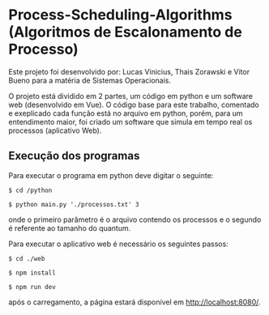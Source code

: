 # Process-Scheduling-Algorithms (Algoritmos de Escalonamento de Processo)
Este projeto foi desenvolvido por: Lucas Vinicius, Thais Zorawski e Vitor Bueno para a matéria de Sistemas Operacionais.

O projeto está dividido em 2 partes, um código em python e um software web (desenvolvido em Vue). O código base para este trabalho, comentado e exeplicado cada função está no arquivo em python, porém, para um entendimento maior, foi criado um software que simula em tempo real os processos (aplicativo Web).

## Execução dos programas

Para executar o programa em python deve digitar o seguinte:

`$ cd /python`

`$ python main.py './processos.txt' 3`

onde o primeiro parâmetro é o arquivo contendo os processos e o segundo é referente ao tamanho do quantum.

Para executar o aplicativo web é necessário os seguintes passos:

`$ cd ./web`

`$ npm install`

`$ npm run dev`

após o carregamento, a página estará disponível em [http://localhost:8080/](http://localhost:8080/).
